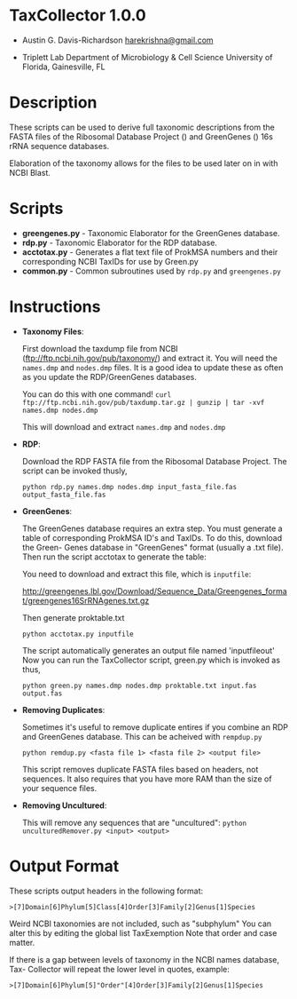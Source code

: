 # TaxCollector 1.0.0

* Austin G. Davis-Richardson 
  <harekrishna@gmail.com>

* Triplett Lab
  Department of Microbiology & Cell Science
  University of Florida, Gainesville, FL


# Description
  
These scripts can be used to derive full taxonomic descriptions from the FASTA
files of the Ribosomal Database Project () and GreenGenes () 16s rRNA sequence
databases.

Elaboration of the taxonomy allows for the files to be used later on in 
with NCBI Blast.

# Scripts
  
 * __greengenes.py__ - Taxonomic Elaborator for the GreenGenes database.
 * __rdp.py__ - Taxonomic Elaborator for the RDP database.
 * __acctotax.py__ - Generates a flat text file of ProkMSA numbers and their corresponding
   NCBI TaxIDs for use by Green.py
 * __common.py__ - Common subroutines used by `rdp.py` and `greengenes.py`
    
# Instructions

* __Taxonomy Files__:

  First download the taxdump file from NCBI (ftp://ftp.ncbi.nih.gov/pub/taxonomy/)
  and extract it.  You will need the `names.dmp` and `nodes.dmp` files.  It is a good
  idea to update these as often as you update the RDP/GreenGenes databases.

  You can do this with one command!
  `curl ftp://ftp.ncbi.nih.gov/pub/taxdump.tar.gz | gunzip | tar -xvf names.dmp nodes.dmp`

	This will download and extract `names.dmp` and `nodes.dmp`

* __RDP__:

	Download the RDP FASTA file from the Ribosomal Database Project.
	The script can be invoked thusly,

	`python rdp.py names.dmp nodes.dmp input_fasta_file.fas output_fasta_file.fas`
        
* __GreenGenes__:
      
  The GreenGenes database requires an extra step.  You must generate a table
  of corresponding ProkMSA ID's and TaxIDs.  To do this, download the Green-
  Genes database in "GreenGenes" format (usually a .txt file).  Then run the
  script acctotax to generate the table:

	You need to download and extract this file, which is `inputfile`:
	
	<http://greengenes.lbl.gov/Download/Sequence_Data/Greengenes_format/greengenes16SrRNAgenes.txt.gz>
   
	Then generate proktable.txt
       
  `python acctotax.py inputfile`
          
  The script automatically generates an output file named 'inputfileout'        
  Now you can run the TaxCollector script, green.py which is invoked as thus,
          
  `python green.py names.dmp nodes.dmp proktable.txt input.fas output.fas`

* __Removing Duplicates__:

	Sometimes it's useful to remove duplicate entires if you combine an RDP
	and GreenGenes database.  This can be acheived with `rempdup.py`
	
	`python remdup.py <fasta file 1> <fasta file 2> <output file>`
		
	This script removes duplicate FASTA files based on headers, not sequences.
	It also requires that you have more RAM than the size of your sequence files.
	
* __Removing Uncultured__:

	This will remove any sequences that are "uncultured":
	`python unculturedRemover.py <input> <output>`
          
# Output Format
  
These scripts output headers in the following format:
    
    >[7]Domain[6]Phylum[5]Class[4]Order[3]Family[2]Genus[1]Species
    
Weird NCBI taxonomies are not included, such as "subphylum"
You can alter this by editing the global list TaxExemption
Note that order and case matter.
 
If there is a gap between levels of taxonomy in the NCBI names database, Tax-
Collector will repeat the lower level in quotes, example:
    
    >[7]Domain[6]Phylum[5]"Order"[4]Order[3]Family[2]Genus[1]Species
    